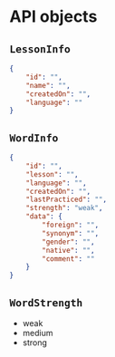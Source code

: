 # API objects

## `LessonInfo`
```json
{
	"id": "",
	"name": "",
	"createdOn": "",
	"language": ""
}
```

## `WordInfo`
```json
{
	"id": "",
	"lesson": "",
	"language": "",
	"createdOn": "",
	"lastPracticed": "",
	"strength": "weak",
	"data": {
		"foreign": "",
		"synonym": "",
		"gender": "",
		"native": "",
		"comment": ""
	}
}
```

## `WordStrength`
- weak
- medium
- strong